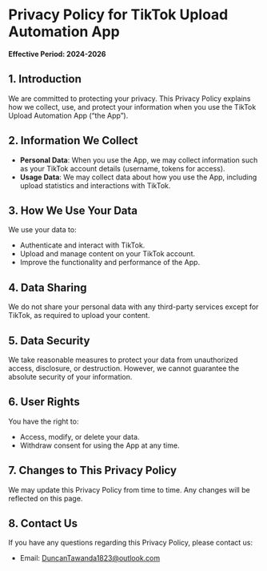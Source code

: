 
# Privacy Policy for TikTok Upload Automation App

**Effective Period: 2024-2026** 

## 1. Introduction
We are committed to protecting your privacy. This Privacy Policy explains how we collect, use, and protect your information when you use the TikTok Upload Automation App (“the App”).

## 2. Information We Collect
- **Personal Data**: When you use the App, we may collect information such as your TikTok account details (username, tokens for access).
- **Usage Data**: We may collect data about how you use the App, including upload statistics and interactions with TikTok.

## 3. How We Use Your Data
We use your data to:
- Authenticate and interact with TikTok.
- Upload and manage content on your TikTok account.
- Improve the functionality and performance of the App.

## 4. Data Sharing
We do not share your personal data with any third-party services except for TikTok, as required to upload your content.

## 5. Data Security
We take reasonable measures to protect your data from unauthorized access, disclosure, or destruction. However, we cannot guarantee the absolute security of your information.

## 6. User Rights
You have the right to:
- Access, modify, or delete your data.
- Withdraw consent for using the App at any time.

## 7. Changes to This Privacy Policy
We may update this Privacy Policy from time to time. Any changes will be reflected on this page.

## 8. Contact Us
If you have any questions regarding this Privacy Policy, please contact us:
- Email: DuncanTawanda1823@outlook.com

